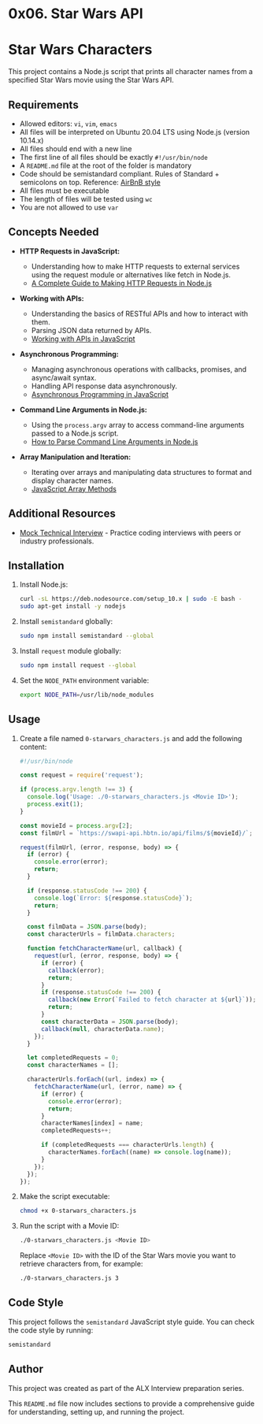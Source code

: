 # 0x06. Star Wars API

# Star Wars Characters

This project contains a Node.js script that prints all character names from a specified Star Wars movie using the Star Wars API.

## Requirements

- Allowed editors: `vi`, `vim`, `emacs`
- All files will be interpreted on Ubuntu 20.04 LTS using Node.js (version 10.14.x)
- All files should end with a new line
- The first line of all files should be exactly `#!/usr/bin/node`
- A `README.md` file at the root of the folder is mandatory
- Code should be semistandard compliant. Rules of Standard + semicolons on top. Reference: [AirBnB style](https://github.com/airbnb/javascript)
- All files must be executable
- The length of files will be tested using `wc`
- You are not allowed to use `var`

## Concepts Needed

- **HTTP Requests in JavaScript:**
  - Understanding how to make HTTP requests to external services using the request module or alternatives like fetch in Node.js.
  - [A Complete Guide to Making HTTP Requests in Node.js](https://www.section.io/engineering-education/http-requests-in-nodejs/)

- **Working with APIs:**
  - Understanding the basics of RESTful APIs and how to interact with them.
  - Parsing JSON data returned by APIs.
  - [Working with APIs in JavaScript](https://developer.mozilla.org/en-US/docs/Learn/JavaScript/Client-side_web_APIs/Introduction)

- **Asynchronous Programming:**
  - Managing asynchronous operations with callbacks, promises, and async/await syntax.
  - Handling API response data asynchronously.
  - [Asynchronous Programming in JavaScript](https://developer.mozilla.org/en-US/docs/Learn/JavaScript/Asynchronous)

- **Command Line Arguments in Node.js:**
  - Using the `process.argv` array to access command-line arguments passed to a Node.js script.
  - [How to Parse Command Line Arguments in Node.js](https://nodejs.dev/learn/nodejs-accept-arguments-from-the-command-line)

- **Array Manipulation and Iteration:**
  - Iterating over arrays and manipulating data structures to format and display character names.
  - [JavaScript Array Methods](https://developer.mozilla.org/en-US/docs/Web/JavaScript/Reference/Global_Objects/Array)

## Additional Resources

- [Mock Technical Interview](https://www.pramp.com/#/) - Practice coding interviews with peers or industry professionals.

## Installation

1. Install Node.js:
   ```sh
   curl -sL https://deb.nodesource.com/setup_10.x | sudo -E bash -
   sudo apt-get install -y nodejs
   ```

2. Install `semistandard` globally:
   ```sh
   sudo npm install semistandard --global
   ```

3. Install `request` module globally:
   ```sh
   sudo npm install request --global
   ```

4. Set the `NODE_PATH` environment variable:
   ```sh
   export NODE_PATH=/usr/lib/node_modules
   ```

## Usage

1. Create a file named `0-starwars_characters.js` and add the following content:

   ```javascript
   #!/usr/bin/node

   const request = require('request');

   if (process.argv.length !== 3) {
     console.log('Usage: ./0-starwars_characters.js <Movie ID>');
     process.exit(1);
   }

   const movieId = process.argv[2];
   const filmUrl = `https://swapi-api.hbtn.io/api/films/${movieId}/`;

   request(filmUrl, (error, response, body) => {
     if (error) {
       console.error(error);
       return;
     }

     if (response.statusCode !== 200) {
       console.log(`Error: ${response.statusCode}`);
       return;
     }

     const filmData = JSON.parse(body);
     const characterUrls = filmData.characters;

     function fetchCharacterName(url, callback) {
       request(url, (error, response, body) => {
         if (error) {
           callback(error);
           return;
         }
         if (response.statusCode !== 200) {
           callback(new Error(`Failed to fetch character at ${url}`));
           return;
         }
         const characterData = JSON.parse(body);
         callback(null, characterData.name);
       });
     }

     let completedRequests = 0;
     const characterNames = [];

     characterUrls.forEach((url, index) => {
       fetchCharacterName(url, (error, name) => {
         if (error) {
           console.error(error);
           return;
         }
         characterNames[index] = name;
         completedRequests++;

         if (completedRequests === characterUrls.length) {
           characterNames.forEach((name) => console.log(name));
         }
       });
     });
   });
   ```

2. Make the script executable:
   ```sh
   chmod +x 0-starwars_characters.js
   ```

3. Run the script with a Movie ID:
   ```sh
   ./0-starwars_characters.js <Movie ID>
   ```

   Replace `<Movie ID>` with the ID of the Star Wars movie you want to retrieve characters from, for example:
   ```sh
   ./0-starwars_characters.js 3
   ```

## Code Style

This project follows the `semistandard` JavaScript style guide. You can check the code style by running:
```sh
semistandard
```

## Author

This project was created as part of the ALX Interview preparation series.

This `README.md` file now includes sections to provide a comprehensive guide for understanding, setting up, and running the project.
